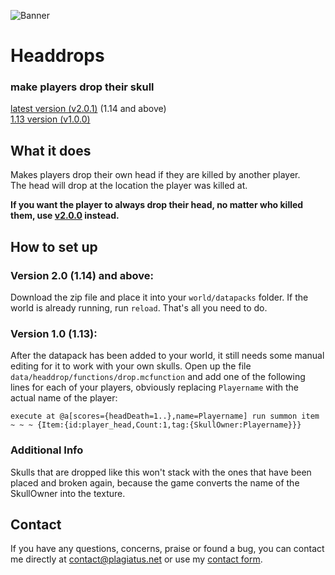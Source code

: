 ![Banner](https://raw.githubusercontent.com/Plagiatus/datapacks/master/headdrops/banner.png "Itemchallenge")

# Headdrops
### make players drop their skull

[latest version (v2.0.1)](https://github.com/Plagiatus/datapacks/raw/master/headdrops/Headdrops_v2.0.1.zip) (1.14 and above)  
[1.13 version (v1.0.0)](https://github.com/Plagiatus/datapacks/raw/master/headdrops/headdrops_v1.0.0.zip)

## What it does

Makes players drop their own head if they are killed by another player.  
The head will drop at the location the player was killed at.

**If you want the player to always drop their head, no matter who killed them, use [v2.0.0](https://github.com/Plagiatus/datapacks/raw/master/headdrops/Headdrops_v2.0.0.zip) instead.**

## How to set up


### Version 2.0 (1.14) and above: 
Download the zip file and place it into your `world/datapacks` folder. If the world is already running, run `reload`. That's all you need to do.  

### Version 1.0 (1.13):
After the datapack has been added to your world, it still needs some manual editing for it to work with your own skulls.
Open up the file `data/headdrop/functions/drop.mcfunction` and add one of the following lines for each of your players, obviously replacing `Playername` with the actual name of the player:

    execute at @a[scores={headDeath=1..},name=Playername] run summon item ~ ~ ~ {Item:{id:player_head,Count:1,tag:{SkullOwner:Playername}}}
	
### Additional Info

Skulls that are dropped like this won't stack with the ones that have been placed and broken again, because the game converts the name of the SkullOwner into the texture.

## Contact

If you have any questions, concerns, praise or found a bug, you can contact me directly at [contact@plagiatus.net](mailto:contact@plagiatus.net) or use my [contact form](http://plagiatus.net/#contact).

